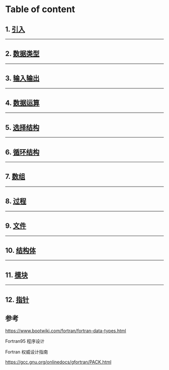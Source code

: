 # Table of content
## 1. [引入](./Introduce.md)
***

## 2. [数据类型](./data_types.md)
***

## 3. [输入输出](./io.md)
***

## 4. [数据运算](./operator.md)
***

## 5. [选择结构](./if.md)
***

## 6. [循环结构](./loop.md)
***

## 7. [数组](./array.md)
***

## 8. [过程](./procedure.md)
***

## 9. [文件](./file.md)
***

## 10. [结构体](./type.md)

***

## 11. [模块](./module.md)

***
## 12. [指针](./pointer.md)
<!-- ## 12. [指针](./pointer.md) -->

## 参考
<https://www.bootwiki.com/fortran/fortran-data-types.html>

Fortran95 程序设计

Fortran 权威设计指南

<https://gcc.gnu.org/onlinedocs/gfortran/PACK.html>
